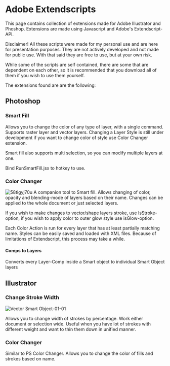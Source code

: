 # Adobe Extendscripts
This page contains collection of extensions made for Adobe Illustrator and Phoshop.
Extensions are made using Javascript and Adobe's Extendscript-API.

Disclaimer! All these scripts were made for my personal use and are here for presentation purposes. They are not actively developed and not made for public use. 
With that said they are free to use, but at your own risk. 

While some of the scripts are self contained, there are some that are dependent on each other, so it is recommended that you download all of them if you wish to use them yourself. 

The extensions found are are the following:

## Photoshop

### Smart Fill
Allows you to change the color of any type of layer, with a single command. Supports raster layer and vector layers. Changing a Layer Style is still under development if you want to change color of style use Color Changer extension. 

Smart fill also supports multi selection, so you can modify multiple layers at one. 

Bind RunSmartFill.jsx to hotkey to use.

### Color Changer
![58tigyj70u](https://user-images.githubusercontent.com/4920156/224509732-a7b8c1f9-d550-448e-8f6d-e8ef688e387c.png)
A companion tool to Smart fill. Allows changing of color, opacity and blending-mode of layers based on their name. Changes can be applied to the whole document or just selected layers. 

If you wish to make changes to vector/shape layers stroke, use IsStroke-option, if you wish to apply color to outer glow style use isGlow-option.

Each Color Action is run for every layer that has at least partially matching name. 
Styles can be easily saved and loaded with XML files.
Because of limitations of Extendscript, this process may take a while.


#### Comps to Layers
Converts every Layer-Comp inside a Smart object to individual Smart Object layers

## Illustrator

### Change Stroke Width

![Vector Smart Object-01-01](https://user-images.githubusercontent.com/4920156/224510189-5dd9c178-10a2-4b85-9354-a7a015b4f53f.png)


Allows you to change width of strokes by percentage. Work either document or selection wide. 
Useful when you have lot of strokes with different weight and want to thin them down in unified manner.


### Color Changer
Similar to PS Color Changer. Allows you to change the color of fills and strokes based on name. 





